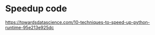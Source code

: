 


# Speedup code
https://towardsdatascience.com/10-techniques-to-speed-up-python-runtime-95e213e925dc


<!--stackedit_data:
eyJoaXN0b3J5IjpbMTQ0Nzk5NTQxNF19
-->